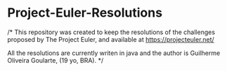 # Project-Euler-Resolutions

/*
This repository was created to keep the resolutions of the challenges proposed by The Project Euler, 
and available at https://projecteuler.net/

All the resolutions are currently writen in java and the author is Guilherme Oliveira Goularte, (19 yo, BRA).
*/
